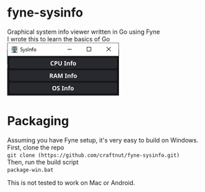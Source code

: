 # fyne-sysinfo 
 Graphical system info viewer written in Go using Fyne\
 I wrote this to learn the basics of Go\
 ![fyne-sysinfo running on Windows 10](mainwindow.png)

# Packaging
 Assuming you have Fyne setup, it's very easy to build on Windows.\
 First, clone the repo\
 `git clone (https://github.com/craftnut/fyne-sysinfo.git)`\
 Then, run the build script\
 `package-win.bat`


 This is not tested to work on Mac or Android.